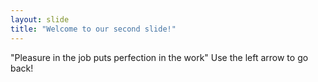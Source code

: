 ```yaml
---
layout: slide
title: "Welcome to our second slide!"
---
```

"Pleasure in the job puts perfection in the work"
Use the left arrow to go back!
